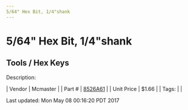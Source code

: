 ```yaml
---
5/64" Hex Bit, 1/4"shank
---
```

# 5/64" Hex Bit, 1/4"shank
## Tools / Hex Keys
Description: 	 

| Vendor | Mcmaster | 
| Part # | [8526A61](https://www.mcmaster.com/#8526A61) | 
| Unit Price | $1.66 | 
| Tags: |  | 

Last updated: Mon May 08 00:16:20 PDT 2017